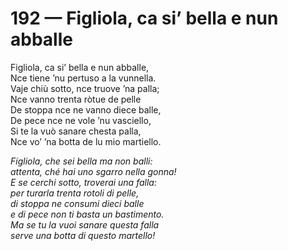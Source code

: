 # 192 — Figliola, ca si’ bella e nun abballe

Figliola, ca si’ bella e nun abballe,  
Nce tiene ’nu pertuso a la vunnella.  
Vaje chiù sotto, nce truove ’na palla;  
Nce vanno trenta ròtue de pelle  
De stoppa nce ne vanno diece balle,  
De pece nce ne vole ’nu vasciello,  
Si te la vuò sanare chesta palla,  
Nce vo’ ’na botta de lu mio martiello.

_Figliola, che sei bella ma non balli:  
attenta, ché hai uno sgarro nella gonna!  
E se cerchi sotto, troverai una falla:  
per turarla trenta rotoli di pelle,  
di stoppa ne consumi dieci balle  
e di pece non ti basta un bastimento.  
Ma se tu la vuoi sanare questa falla  
serve una botta di questo martello!_

